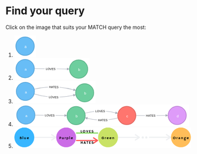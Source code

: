 # Find your query

Click on the image that suits your MATCH query the most:
1. [![single_node](images/single_node.png)](./single_node.md)
1. [![single_edge](images/single_edge.png)](./single_edge.md)
1. [![cycle](images/cycle.png)](./cycle.md)
1. [![path_with_cycle](images/path_with_cycle.png)](./path_with_cycle.md)
1. [![complex](images/complex.png)](./complex.md)

